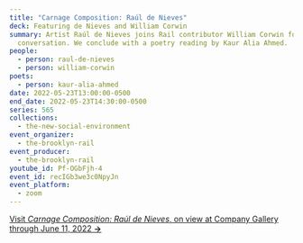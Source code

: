 ```yaml
---
title: "Carnage Composition: Raúl de Nieves"
deck: Featuring de Nieves and William Corwin
summary: Artist Raúl de Nieves joins Rail contributor William Corwin for a
  conversation. We conclude with a poetry reading by Kaur Alia Ahmed.
people:
  - person: raul-de-nieves
  - person: william-corwin
poets:
  - person: kaur-alia-ahmed
date: 2022-05-23T13:00:00-0500
end_date: 2022-05-23T14:30:00-0500
series: 565
collections:
  - the-new-social-environment
event_organizer:
  - the-brooklyn-rail
event_producer:
  - the-brooklyn-rail
youtube_id: Pf-OGbFjh-4
event_id: recIGb3we3c0NpyJn
event_platform:
  - zoom
---
```

[Visit *Carnage Composition: Raúl de Nieves*, on view at Company Gallery through June 11, 2022 **→**](https://companygallery.us/exhibitions/carnage-composition/)